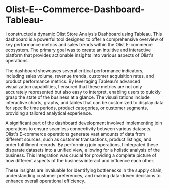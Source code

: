# Olist-E--Commerce-Dashboard-Tableau-
 I constructed a dynamic Olist Store Analysis Dashboard using Tableau. This dashboard is a powerful tool designed to offer a comprehensive overview of key performance metrics and sales trends within the Olist E-commerce ecosystem. The primary goal was to create an intuitive and interactive platform that provides actionable insights into various aspects of Olist's operations.

The dashboard showcases several critical performance indicators, including sales volume, revenue trends, customer acquisition rates, and product performance metrics. By leveraging Tableau's advanced visualization capabilities, I ensured that these metrics are not only accurately represented but also easy to interpret, enabling users to quickly grasp the state of the business at a glance. The visualizations include interactive charts, graphs, and tables that can be customized to display data for specific time periods, product categories, or customer segments, providing a tailored analytical experience.

A significant part of the dashboard development involved implementing join operations to ensure seamless connectivity between various datasets. Olist's E-commerce operations generate vast amounts of data from different sources, such as customer transactions, product listings, and order fulfillment records. By performing join operations, I integrated these disparate datasets into a unified view, allowing for a holistic analysis of the business. This integration was crucial for providing a complete picture of how different aspects of the business interact and influence each other.

 These insights are invaluable for identifying bottlenecks in the supply chain, understanding customer preferences, and making data-driven decisions to enhance overall operational efficiency.
